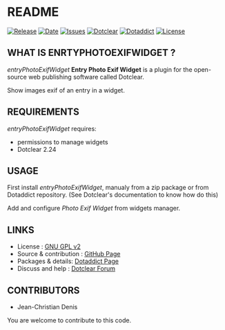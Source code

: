 # README

[![Release](https://img.shields.io/github/v/release/JcDenis/entryPhotoExifWidget)](https://github.com/JcDenis/entryPhotoExifWidget/releases)
[![Date](https://img.shields.io/github/release-date/JcDenis/entryPhotoExifWidget)](https://github.com/JcDenis/entryPhotoExifWidget/releases)
[![Issues](https://img.shields.io/github/issues/JcDenis/entryPhotoExifWidget)](https://github.com/JcDenis/entryPhotoExifWidget/issues)
[![Dotclear](https://img.shields.io/badge/dotclear-v2.24-blue.svg)](https://fr.dotclear.org/download)
[![Dotaddict](https://img.shields.io/badge/dotaddict-official-green.svg)](https://plugins.dotaddict.org/dc2/details/entryPhotoExifWidget)
[![License](https://img.shields.io/github/license/JcDenis/entryPhotoExifWidget)](https://github.com/JcDenis/entryPhotoExifWidget/blob/master/LICENSE)

## WHAT IS ENRTYPHOTOEXIFWIDGET ?

_entryPhotoExifWidget_ **Entry Photo Exif Widget** is a plugin for the open-source 
web publishing software called Dotclear.

Show images exif of an entry in a widget.

## REQUIREMENTS

_entryPhotoExifWidget_ requires: 

 * permissions to manage widgets
 * Dotclear 2.24

## USAGE

First install _entryPhotoExifWidget_, manualy from a zip package or from 
Dotaddict repository. (See Dotclear's documentation to know how do this)

Add and configure _Photo Exif Widget_ from widgets manager.

## LINKS

 * License : [GNU GPL v2](https://www.gnu.org/licenses/old-licenses/lgpl-2.0.html)
 * Source & contribution : [GitHub Page](https://github.com/JcDenis/entryPhotoExifWidget)
 * Packages & details:  [Dotaddict Page](https://plugins.dotaddict.org/dc2/details/entryPhotoExifWidget)
 * Discuss and help : [Dotclear Forum](https://forum.dotclear.org/viewtopic.php?id=48992)

## CONTRIBUTORS

 * Jean-Christian Denis

 You are welcome to contribute to this code.